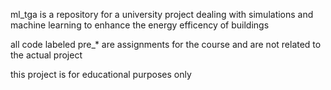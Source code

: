 ml_tga is a repository for a university project dealing with simulations and machine learning to enhance the energy efficency of buildings

all code labeled pre_* are assignments for the course and are not related to the actual project

this project is for educational purposes only
